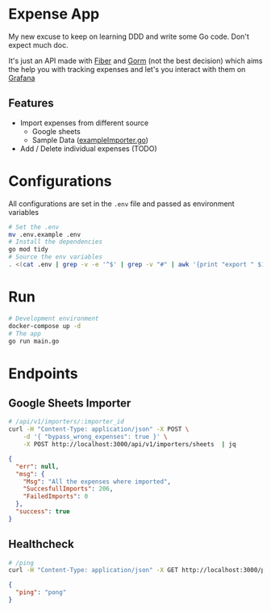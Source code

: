 # Expense App
My new excuse to keep on learning DDD and write some Go code. Don't expect much doc.

It's just an API made with [Fiber](https://github.com/gofiber/fiber) and [Gorm](https://gorm.io/) (not the best decision) which aims the help you with tracking expenses and let's you interact with them on [Grafana](https://grafana.com/)

## Features
* Import expenses from different source
    * Google sheets 
    * Sample Data ([exampleImporter.go](https://github.com/contre95/expenses-app/blob/main/pkg/gateways/importers/exampleImporter.go)) 
* Add / Delete individual expenses (TODO)


# Configurations
All configurations are set in the `.env` file and passed as environment variables
```sh
# Set the .env
mv .env.example .env
# Install the dependencies
go mod tidy
# Source the env variables
. <(cat .env | grep -v -e '^$' | grep -v "#" | awk '{print "export " $1}')
```

# Run 
```sh
# Development environment
docker-compose up -d
# The app
go run main.go
```

# Endpoints

## Google Sheets Importer
```sh
# /api/v1/importers/:importer_id
curl -H "Content-Type: application/json" -X POST \
    -d '{ "bypass_wrong_expenses": true }' \
    -X POST http://localhost:3000/api/v1/importers/sheets  | jq
```
```json
{
  "err": null,
  "msg": {
    "Msg": "All the expenses where imported",
    "SuccesfullImports": 206,
    "FailedImports": 0
  },
  "success": true
}
```

## Healthcheck
```sh
# /ping
curl -H "Content-Type: application/json" -X GET http://localhost:3000/ping | jq
```
```json
{
  "ping": "pong"
}
```
   
   
   
   
   
   
